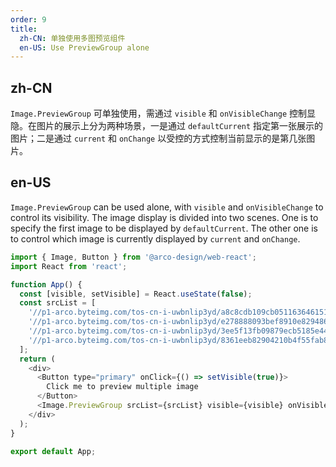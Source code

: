 ```yaml
---
order: 9
title:
  zh-CN: 单独使用多图预览组件
  en-US: Use PreviewGroup alone
---
```


## zh-CN

`Image.PreviewGroup` 可单独使用，需通过 `visible` 和 `onVisibleChange` 控制显隐。在图片的展示上分为两种场景，一是通过 `defaultCurrent` 指定第一张展示的图片；二是通过 `current` 和 `onChange` 以受控的方式控制当前显示的是第几张图片。

## en-US

`Image.PreviewGroup` can be used alone, with `visible` and `onVisibleChange` to control its visibility. The image display is divided into two scenes. One is to specify the first image to be displayed by `defaultCurrent`. The other one is to control which image is currently displayed by `current` and `onChange`.

```js
import { Image, Button } from '@arco-design/web-react';
import React from 'react';

function App() {
  const [visible, setVisible] = React.useState(false);
  const srcList = [
    '//p1-arco.byteimg.com/tos-cn-i-uwbnlip3yd/a8c8cdb109cb051163646151a4a5083b.png~tplv-uwbnlip3yd-webp.webp',
    '//p1-arco.byteimg.com/tos-cn-i-uwbnlip3yd/e278888093bef8910e829486fb45dd69.png~tplv-uwbnlip3yd-webp.webp',
    '//p1-arco.byteimg.com/tos-cn-i-uwbnlip3yd/3ee5f13fb09879ecb5185e440cef6eb9.png~tplv-uwbnlip3yd-webp.webp',
    '//p1-arco.byteimg.com/tos-cn-i-uwbnlip3yd/8361eeb82904210b4f55fab888fe8416.png~tplv-uwbnlip3yd-webp.webp',
  ];
  return (
    <div>
      <Button type="primary" onClick={() => setVisible(true)}>
        Click me to preview multiple image
      </Button>
      <Image.PreviewGroup srcList={srcList} visible={visible} onVisibleChange={setVisible} />
    </div>
  );
}

export default App;
```
